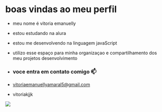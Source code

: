 # boas vindas ao meu perfil

- meu nome é vitoria emanuelly

- estou estudando na alura
- estou  me desenvolvendo na linguagem javaScript
- utilizo esse espaço para minha organizaçao e compartilhamento dos meu projetos desenvolvimento

- ### voce entra em contato comigo 📫
  

- vitoriaemanuellyamaral5@gmail.com
- vitoriakjjk
  

![](https://media1.tenor.com/m/_4GKAP26t7wAAAAC/angry-furious.gif)
